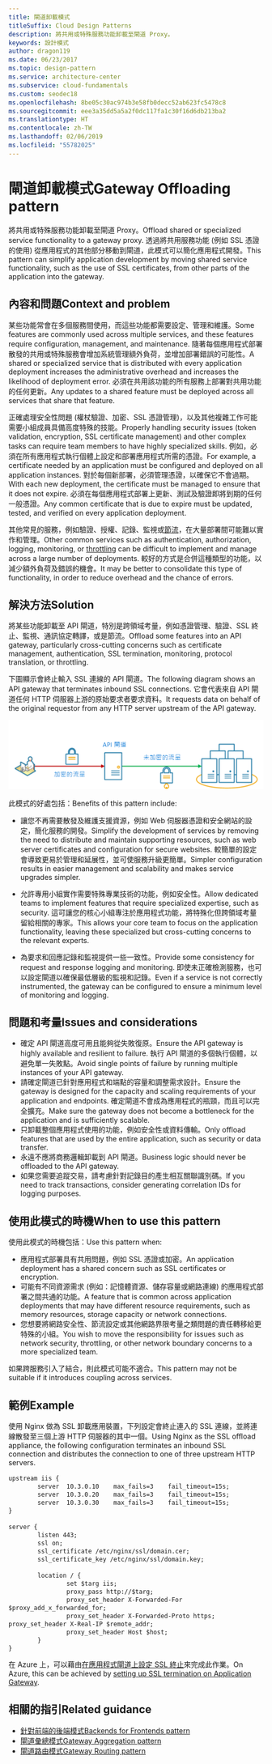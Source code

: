 ```yaml
---
title: 閘道卸載模式
titleSuffix: Cloud Design Patterns
description: 將共用或特殊服務功能卸載至閘道 Proxy。
keywords: 設計模式
author: dragon119
ms.date: 06/23/2017
ms.topic: design-pattern
ms.service: architecture-center
ms.subservice: cloud-fundamentals
ms.custom: seodec18
ms.openlocfilehash: 8be05c30ac974b3e58fb0decc52ab623fc5478c8
ms.sourcegitcommit: eee3a35dd5a5a2f0dc117fa1c30f16d6db213ba2
ms.translationtype: HT
ms.contentlocale: zh-TW
ms.lasthandoff: 02/06/2019
ms.locfileid: "55782025"
---
```

# <a name="gateway-offloading-pattern"></a><span data-ttu-id="b36f6-104">閘道卸載模式</span><span class="sxs-lookup"><span data-stu-id="b36f6-104">Gateway Offloading pattern</span></span>

<span data-ttu-id="b36f6-105">將共用或特殊服務功能卸載至閘道 Proxy。</span><span class="sxs-lookup"><span data-stu-id="b36f6-105">Offload shared or specialized service functionality to a gateway proxy.</span></span> <span data-ttu-id="b36f6-106">透過將共用服務功能 (例如 SSL 憑證的使用) 從應用程式的其他部分移動到閘道，此模式可以簡化應用程式開發。</span><span class="sxs-lookup"><span data-stu-id="b36f6-106">This pattern can simplify application development by moving shared service functionality, such as the use of SSL certificates, from other parts of the application into the gateway.</span></span>

## <a name="context-and-problem"></a><span data-ttu-id="b36f6-107">內容和問題</span><span class="sxs-lookup"><span data-stu-id="b36f6-107">Context and problem</span></span>

<span data-ttu-id="b36f6-108">某些功能常會在多個服務間使用，而這些功能都需要設定、管理和維護。</span><span class="sxs-lookup"><span data-stu-id="b36f6-108">Some features are commonly used across multiple services, and these features require configuration, management, and maintenance.</span></span> <span data-ttu-id="b36f6-109">隨著每個應用程式部署散發的共用或特殊服務會增加系統管理額外負荷，並增加部署錯誤的可能性。</span><span class="sxs-lookup"><span data-stu-id="b36f6-109">A shared or specialized service that is distributed with every application deployment increases the administrative overhead and increases the likelihood of deployment error.</span></span> <span data-ttu-id="b36f6-110">必須在共用該功能的所有服務上部署對共用功能的任何更新。</span><span class="sxs-lookup"><span data-stu-id="b36f6-110">Any updates to a shared feature must be deployed across all services that share that feature.</span></span>

<span data-ttu-id="b36f6-111">正確處理安全性問題 (權杖驗證、加密、SSL 憑證管理)，以及其他複雜工作可能需要小組成員具備高度特殊的技能。</span><span class="sxs-lookup"><span data-stu-id="b36f6-111">Properly handling security issues (token validation, encryption, SSL certificate management) and other complex tasks can require team members to have highly specialized skills.</span></span> <span data-ttu-id="b36f6-112">例如，必須在所有應用程式執行個體上設定和部署應用程式所需的憑證。</span><span class="sxs-lookup"><span data-stu-id="b36f6-112">For example, a certificate needed by an application must be configured and deployed on all application instances.</span></span> <span data-ttu-id="b36f6-113">對於每個新部署，必須管理憑證，以確保它不會過期。</span><span class="sxs-lookup"><span data-stu-id="b36f6-113">With each new deployment, the certificate must be managed to ensure that it does not expire.</span></span> <span data-ttu-id="b36f6-114">必須在每個應用程式部署上更新、測試及驗證即將到期的任何一般憑證。</span><span class="sxs-lookup"><span data-stu-id="b36f6-114">Any common certificate that is due to expire must be updated, tested, and verified on every application deployment.</span></span>

<span data-ttu-id="b36f6-115">其他常見的服務，例如驗證、授權、記錄、監視或[節流](./throttling.md)，在大量部署間可能難以實作和管理。</span><span class="sxs-lookup"><span data-stu-id="b36f6-115">Other common services such as authentication, authorization, logging, monitoring, or [throttling](./throttling.md) can be difficult to implement and manage across a large number of deployments.</span></span> <span data-ttu-id="b36f6-116">較好的方式是合併這種類型的功能，以減少額外負荷及錯誤的機會。</span><span class="sxs-lookup"><span data-stu-id="b36f6-116">It may be better to consolidate this type of functionality, in order to reduce overhead and the chance of errors.</span></span>

## <a name="solution"></a><span data-ttu-id="b36f6-117">解決方法</span><span class="sxs-lookup"><span data-stu-id="b36f6-117">Solution</span></span>

<span data-ttu-id="b36f6-118">將某些功能卸載至 API 閘道，特別是跨領域考量，例如憑證管理、驗證、SSL 終止、監視、通訊協定轉譯，或是節流。</span><span class="sxs-lookup"><span data-stu-id="b36f6-118">Offload some features into an API gateway, particularly cross-cutting concerns such as certificate management, authentication, SSL termination, monitoring, protocol translation, or throttling.</span></span>

<span data-ttu-id="b36f6-119">下圖顯示會終止輸入 SSL 連線的 API 閘道。</span><span class="sxs-lookup"><span data-stu-id="b36f6-119">The following diagram shows an API gateway that terminates inbound SSL connections.</span></span> <span data-ttu-id="b36f6-120">它會代表來自 API 閘道任何 HTTP 伺服器上游的原始要求者要求資料。</span><span class="sxs-lookup"><span data-stu-id="b36f6-120">It requests data on behalf of the original requestor from any HTTP server upstream of the API gateway.</span></span>

 ![閘道卸載模式圖](./_images/gateway-offload.png)

<span data-ttu-id="b36f6-122">此模式的好處包括：</span><span class="sxs-lookup"><span data-stu-id="b36f6-122">Benefits of this pattern include:</span></span>

- <span data-ttu-id="b36f6-123">讓您不再需要散發及維護支援資源，例如 Web 伺服器憑證和安全網站的設定，簡化服務的開發。</span><span class="sxs-lookup"><span data-stu-id="b36f6-123">Simplify the development of services by removing the need to distribute and maintain supporting resources, such as web server certificates and configuration for secure websites.</span></span> <span data-ttu-id="b36f6-124">較簡單的設定會導致更易於管理和延展性，並可使服務升級更簡單。</span><span class="sxs-lookup"><span data-stu-id="b36f6-124">Simpler configuration results in easier management and scalability and makes service upgrades simpler.</span></span>

- <span data-ttu-id="b36f6-125">允許專用小組實作需要特殊專業技術的功能，例如安全性。</span><span class="sxs-lookup"><span data-stu-id="b36f6-125">Allow dedicated teams to implement features that require specialized expertise, such as security.</span></span> <span data-ttu-id="b36f6-126">這可讓您的核心小組專注於應用程式功能，將特殊化但跨領域考量留給相關的專家。</span><span class="sxs-lookup"><span data-stu-id="b36f6-126">This allows your core team to focus on the application functionality, leaving these specialized but cross-cutting concerns to the relevant experts.</span></span>

- <span data-ttu-id="b36f6-127">為要求和回應記錄和監視提供一些一致性。</span><span class="sxs-lookup"><span data-stu-id="b36f6-127">Provide some consistency for request and response logging and monitoring.</span></span> <span data-ttu-id="b36f6-128">即使未正確檢測服務，也可以設定閘道以確保最低層級的監視和記錄。</span><span class="sxs-lookup"><span data-stu-id="b36f6-128">Even if a service is not correctly instrumented, the gateway can be configured to ensure a minimum level of monitoring and logging.</span></span>

## <a name="issues-and-considerations"></a><span data-ttu-id="b36f6-129">問題和考量</span><span class="sxs-lookup"><span data-stu-id="b36f6-129">Issues and considerations</span></span>

- <span data-ttu-id="b36f6-130">確定 API 閘道高度可用且能夠從失敗復原。</span><span class="sxs-lookup"><span data-stu-id="b36f6-130">Ensure the API gateway is highly available and resilient to failure.</span></span> <span data-ttu-id="b36f6-131">執行 API 閘道的多個執行個體，以避免單一失敗點。</span><span class="sxs-lookup"><span data-stu-id="b36f6-131">Avoid single points of failure by running multiple instances of your API gateway.</span></span>
- <span data-ttu-id="b36f6-132">請確定閘道已針對應用程式和端點的容量和調整需求設計。</span><span class="sxs-lookup"><span data-stu-id="b36f6-132">Ensure the gateway is designed for the capacity and scaling requirements of your application and endpoints.</span></span> <span data-ttu-id="b36f6-133">確定閘道不會成為應用程式的瓶頸，而且可以完全擴充。</span><span class="sxs-lookup"><span data-stu-id="b36f6-133">Make sure the gateway does not become a bottleneck for the application and is sufficiently scalable.</span></span>
- <span data-ttu-id="b36f6-134">只卸載整個應用程式使用的功能，例如安全性或資料傳輸。</span><span class="sxs-lookup"><span data-stu-id="b36f6-134">Only offload features that are used by the entire application, such as security or data transfer.</span></span>
- <span data-ttu-id="b36f6-135">永遠不應將商務邏輯卸載到 API 閘道。</span><span class="sxs-lookup"><span data-stu-id="b36f6-135">Business logic should never be offloaded to the API gateway.</span></span>
- <span data-ttu-id="b36f6-136">如果您需要追蹤交易，請考慮針對記錄目的產生相互關聯識別碼。</span><span class="sxs-lookup"><span data-stu-id="b36f6-136">If you need to track transactions, consider generating correlation IDs for logging purposes.</span></span>

## <a name="when-to-use-this-pattern"></a><span data-ttu-id="b36f6-137">使用此模式的時機</span><span class="sxs-lookup"><span data-stu-id="b36f6-137">When to use this pattern</span></span>

<span data-ttu-id="b36f6-138">使用此模式的時機包括：</span><span class="sxs-lookup"><span data-stu-id="b36f6-138">Use this pattern when:</span></span>

- <span data-ttu-id="b36f6-139">應用程式部署具有共用問題，例如 SSL 憑證或加密。</span><span class="sxs-lookup"><span data-stu-id="b36f6-139">An application deployment has a shared concern such as SSL certificates or encryption.</span></span>
- <span data-ttu-id="b36f6-140">可能有不同資源需求 (例如：記憶體資源、儲存容量或網路連線) 的應用程式部署之間共通的功能。</span><span class="sxs-lookup"><span data-stu-id="b36f6-140">A feature that is common across application deployments that may have different resource requirements, such as memory resources, storage capacity or network connections.</span></span>
- <span data-ttu-id="b36f6-141">您想要將網路安全性、節流設定或其他網路界限考量之類問題的責任轉移給更特殊的小組。</span><span class="sxs-lookup"><span data-stu-id="b36f6-141">You wish to move the responsibility for issues such as network security, throttling, or other network boundary concerns to a more specialized team.</span></span>

<span data-ttu-id="b36f6-142">如果跨服務引入了結合，則此模式可能不適合。</span><span class="sxs-lookup"><span data-stu-id="b36f6-142">This pattern may not be suitable if it introduces coupling across services.</span></span>

## <a name="example"></a><span data-ttu-id="b36f6-143">範例</span><span class="sxs-lookup"><span data-stu-id="b36f6-143">Example</span></span>

<span data-ttu-id="b36f6-144">使用 Nginx 做為 SSL 卸載應用裝置，下列設定會終止連入的 SSL 連線，並將連線散發至三個上游 HTTP 伺服器的其中一個。</span><span class="sxs-lookup"><span data-stu-id="b36f6-144">Using Nginx as the SSL offload appliance, the following configuration terminates an inbound SSL connection and distributes the connection to one of three upstream HTTP servers.</span></span>

```console
upstream iis {
        server  10.3.0.10    max_fails=3    fail_timeout=15s;
        server  10.3.0.20    max_fails=3    fail_timeout=15s;
        server  10.3.0.30    max_fails=3    fail_timeout=15s;
}

server {
        listen 443;
        ssl on;
        ssl_certificate /etc/nginx/ssl/domain.cer;
        ssl_certificate_key /etc/nginx/ssl/domain.key;

        location / {
                set $targ iis;
                proxy_pass http://$targ;
                proxy_set_header X-Forwarded-For $proxy_add_x_forwarded_for;
                proxy_set_header X-Forwarded-Proto https;
proxy_set_header X-Real-IP $remote_addr;
                proxy_set_header Host $host;
        }
}
```

<span data-ttu-id="b36f6-145">在 Azure 上，可以藉由[在應用程式閘道上設定 SSL 終止](/azure/application-gateway/tutorial-ssl-cli)來完成此作業。</span><span class="sxs-lookup"><span data-stu-id="b36f6-145">On Azure, this can be achieved by [setting up SSL termination on Application Gateway](/azure/application-gateway/tutorial-ssl-cli).</span></span>

## <a name="related-guidance"></a><span data-ttu-id="b36f6-146">相關的指引</span><span class="sxs-lookup"><span data-stu-id="b36f6-146">Related guidance</span></span>

- [<span data-ttu-id="b36f6-147">針對前端的後端模式</span><span class="sxs-lookup"><span data-stu-id="b36f6-147">Backends for Frontends pattern</span></span>](./backends-for-frontends.md)
- [<span data-ttu-id="b36f6-148">閘道彙總模式</span><span class="sxs-lookup"><span data-stu-id="b36f6-148">Gateway Aggregation pattern</span></span>](./gateway-aggregation.md)
- [<span data-ttu-id="b36f6-149">閘道路由模式</span><span class="sxs-lookup"><span data-stu-id="b36f6-149">Gateway Routing pattern</span></span>](./gateway-routing.md)
